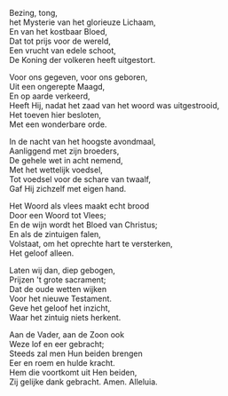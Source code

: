 Bezing, tong,\
het Mysterie van het glorieuze Lichaam,\
En van het kostbaar Bloed,\
Dat tot prijs voor de wereld,\
Een vrucht van edele schoot,\
De Koning der volkeren heeft uitgestort.

Voor ons gegeven, voor ons geboren,\
Uit een ongerepte Maagd,\
En op aarde verkeerd,\
Heeft Hij, nadat het zaad van het woord was uitgestrooid,\
Het toeven hier besloten,\
Met een wonderbare orde.

In de nacht van het hoogste avondmaal,\
Aanliggend met zijn broeders,\
De gehele wet in acht nemend,\
Met het wettelijk voedsel,\
Tot voedsel voor de schare van twaalf,\
Gaf Hij zichzelf met eigen hand.

Het Woord als vlees maakt echt brood\
Door een Woord tot Vlees;\
En de wijn wordt het Bloed van Christus;\
En als de zintuigen falen,\
Volstaat, om het oprechte hart te versterken,\
Het geloof alleen.

Laten wij dan, diep gebogen,\
Prijzen 't grote sacrament;\
Dat de oude wetten wijken\
Voor het nieuwe Testament.\
Geve het geloof het inzicht,\
Waar het zintuig niets herkent.

Aan de Vader, aan de Zoon ook\
Weze lof en eer gebracht;\
Steeds zal men Hun beiden brengen\
Eer en roem en hulde kracht.\
Hem die voortkomt uit Hen beiden,\
Zij gelijke dank gebracht. Amen. Alleluia.
